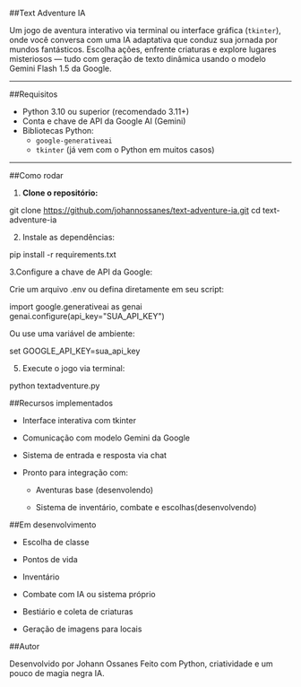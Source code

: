 ##Text Adventure IA

Um jogo de aventura interativo via terminal ou interface gráfica (`tkinter`), onde você conversa com uma IA adaptativa que conduz sua jornada por mundos fantásticos. Escolha ações, enfrente criaturas e explore lugares misteriosos — tudo com geração de texto dinâmica usando o modelo Gemini Flash 1.5 da Google.

---

##Requisitos

- Python 3.10 ou superior (recomendado 3.11+)
- Conta e chave de API da Google AI (Gemini)
- Bibliotecas Python:
  - `google-generativeai`
  - `tkinter` (já vem com o Python em muitos casos)

---

##Como rodar

1. **Clone o repositório:**

git clone https://github.com/johannossanes/text-adventure-ia.git
cd text-adventure-ia

2. Instale as dependências:

  pip install -r requirements.txt

3.Configure a chave de API da Google:

  Crie um arquivo .env ou defina diretamente em seu script:

  import google.generativeai as genai
  genai.configure(api_key="SUA_API_KEY")

  Ou use uma variável de ambiente:

  set GOOGLE_API_KEY=sua_api_key

5. Execute o jogo via terminal:

  python textadventure.py

##Recursos implementados

  - Interface interativa com tkinter

  - Comunicação com modelo Gemini da Google

  - Sistema de entrada e resposta via chat

  - Pronto para integração com:

    - Aventuras base (desenvolendo)

    - Sistema de inventário, combate e escolhas(desenvolvendo)

##Em desenvolvimento

  - Escolha de classe

  - Pontos de vida

  - Inventário

  - Combate com IA ou sistema próprio

  - Bestiário e coleta de criaturas

  - Geração de imagens para locais

##Autor

  Desenvolvido por Johann Ossanes
  Feito com Python, criatividade e um pouco de magia negra IA.
